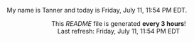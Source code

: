 My name is Tanner and today is Friday, July 11, 11:54 PM EDT.

<p align="center">This <i>README</i> file is generated <b>every 3 hours</b>!</br>Last refresh: Friday, July 11, 11:54 PM EDT<br /></p>
